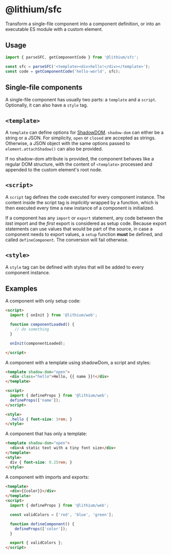 # @lithium/sfc

Transform a single-file component into a component definition, or into an executable ES module with a custom element.

## Usage

```js
import { parseSFC, getComponentCode } from '@lithium/sfc';

const sfc = parseSFC('<template><div>hello!</div></template>');
const code = getComponentCode('hello-world', sfc);

```

## Single-file components

A single-file component has usually two parts: a `template` and a `script`. Optionally, it can also have a `style` tag.

## `<template>`

A `template` can define options for [ShadowDOM](https://developer.mozilla.org/en-US/docs/Web/API/Element/attachShadow).
`shadow-dom` can either be a string or a JSON. For simplicity, `open` or `closed` are accepted as strings.
Otherwise, a JSON object with the same options passed to `element.attachShadow()` can also be provided.

If no shadow-dom attribute is provided, the component behaves like a regular DOM structure, with the content of `<template>` processed
and appended to the custom element's root node.

## `<script>`

A `script` tag defines the code executed for every component instance.
The content inside the script tag is _implicitly_ wrapped by a function, which is then executed every time a new instance of a component
is initialized.

If a component has any `import` or `export` statement, any code between the _last_ import and the _first_ export is considered as setup code. Because export statements can use values that would be part of the source, in case a component needs to export values, a `setup` function __must__ be defined, and called `defineComponent`. The conversion will fail otherwise.

## `<style>`

A `style` tag can be defined with styles that will be added to every component instance.


## Examples

A component with only setup code:

```html
<script>
  import { onInit } from '@lithium/web';

  function componentLoaded() {
    // do something
  }

  onInit(componentLoaded);

</script>
```

A component with a template using shadowDom, a script and styles:

```html
<template shadow-dom="open">
  <div class="hello">Hello, {{ name }}!</div>
</template>

<script>
  import { defineProps } from '@lithium/web';
  defineProps(['name']);
</script>

<style>
  .hello { font-size: 3rem; }
</style>
```

A component that has only a template:

```html
<template shadow-dom="open">
  <div>A static text with a tiny font size</div>
</template>
<style>
  div { font-size: 0.25rem; }
</style>
```

A component with imports and exports:

```html
<template>
  <div>{{color}}</div>
</template>
<script>
  import { defineProps } from '@lithium/web';

  const validColors = ['red', 'blue', 'green'];

  function defineComponent() {
    defineProps(['color']);
  }

  export { validColors };
</script>
```